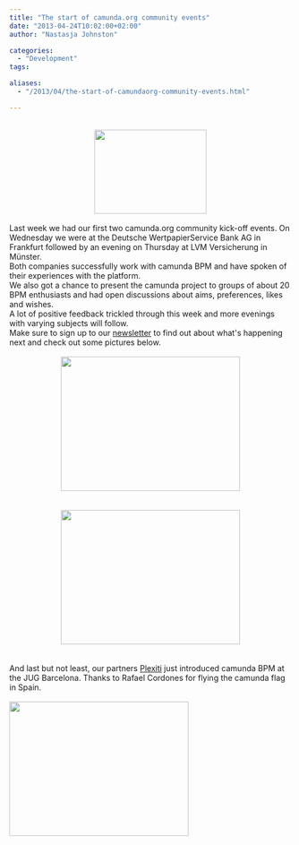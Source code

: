 ```yaml
---
title: "The start of camunda.org community events"
date: "2013-04-24T10:02:00+02:00"
author: "Nastasja Johnston"

categories:
  - "Development"
tags: 

aliases:
  - "/2013/04/the-start-of-camundaorg-community-events.html"

---
```


<br />
<div class="separator" style="clear: both; text-align: center;">
<a href="http://2.bp.blogspot.com/-QEpaHJiZRDs/UXeQf1HMc1I/AAAAAAAAACc/M8dyx9yK5NU/s1600/20130417_210530.jpg" imageanchor="1" style="margin-left: 1em; margin-right: 1em;"><img border="0" height="150" src="http://2.bp.blogspot.com/-QEpaHJiZRDs/UXeQf1HMc1I/AAAAAAAAACc/M8dyx9yK5NU/s200/20130417_210530.jpg" width="200" /></a></div>
<br />
Last week we had our first two camunda.org community kick-off events. On Wednesday we were at the Deutsche WertpapierService Bank AG in Frankfurt followed by an evening on Thursday at LVM Versicherung in Münster.<br />
Both companies successfully work with camunda BPM and have spoken of their experiences with the platform.<br />
We also got a chance to present the camunda project to groups of about 20 BPM enthusiasts and had open discussions about aims, preferences, likes and wishes.<br />
A lot of positive feedback trickled through this week and more evenings with varying subjects will follow.<br />
Make sure to sign up to our <a href="http://www.camunda.org/community/meetings.html" target="_blank">newsletter</a>&nbsp;to find out about what's happening next and check out some pictures below.<br />
<br />
<div class="separator" style="clear: both; text-align: center;">
<a href="http://2.bp.blogspot.com/-0KjU52oF-fw/UXeQi0dD2_I/AAAAAAAAACs/6AoUxfG1zyc/s1600/20130417_193617.jpg" imageanchor="1" style="margin-left: 1em; margin-right: 1em;"><img border="0" height="240" src="http://2.bp.blogspot.com/-0KjU52oF-fw/UXeQi0dD2_I/AAAAAAAAACs/6AoUxfG1zyc/s320/20130417_193617.jpg" width="320" /></a></div>
<br />
<br />
<div class="separator" style="clear: both; text-align: center;">
<a href="http://2.bp.blogspot.com/-M6nrJU3epv4/UXeQh1LGs3I/AAAAAAAAACk/MKFQBzOpkdg/s1600/20130418_193848(0).jpg" imageanchor="1" style="margin-left: 1em; margin-right: 1em;"><img border="0" height="240" src="http://2.bp.blogspot.com/-M6nrJU3epv4/UXeQh1LGs3I/AAAAAAAAACk/MKFQBzOpkdg/s320/20130418_193848(0).jpg" width="320" /></a></div>
<br />
<br />
And last but not least, our partners <a href="http://plexiti.com/" target="_blank">Plexiti</a> just introduced camunda BPM at the JUG Barcelona. Thanks to Rafael Cordones for flying the camunda flag in Spain.<br />
<br />
<img height="240" src="https://pbs.twimg.com/media/BIeiHhXCUAEyOJp.jpg:large" width="320" /><br />
<br />
<br />